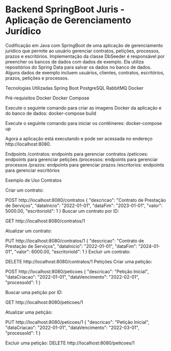 # Backend SpringBoot Juris - Aplicação de Gerenciamento Jurídico

Codificação em Java com SpringBoot de uma aplicação de gerenciamento jurídico que permite ao usuário gerenciar contratos, petições, processos, prazos e escritórios.
Implementação da classe DbSeeder é responsável por preencher os bancos de dados com dados de exemplo. Ela utiliza repositórios do Spring Data para salvar os dados no banco de dados. Alguns dados de exemplo incluem usuários, clientes, contratos, escritórios, prazos, petições e processos.

Tecnologias Utilizadas
Spring Boot
PostgreSQL
RabbitMQ
Docker

Pré-requisitos Docker Docker Compose

Execute o seguinte comando para criar as imagens Docker da aplicação e do banco de dados: docker-compose build

Execute o seguinte comando para iniciar os contêineres: docker-compose up

Agora a aplicação está executando e pode ser acessada no endereço http://localhost:8080.

Endpoints
/contratos: endpoints para gerenciar contratos
/peticoes: endpoints para gerenciar petições
/processos: endpoints para gerenciar processos
/prazos: endpoints para gerenciar prazos
/escritorios: endpoints para gerenciar escritórios

Exemplo de Uso Contratos

Criar um contrato:

POST
http://localhost:8080/contratos 
{ "descricao": "Contrato de Prestação de Serviços", "dataInicio": "2022-01-01", "dataFim": "2023-01-01", "valor": 5000.00, "escritorioId": 1 } Buscar um contrato por ID:

GET
http://localhost:8080/contratos/1

Atualizar um contrato:

PUT
http://localhost:8080/contratos/1 
{ "descricao": "Contrato de Prestação de Serviços", "dataInicio": "2022-01-01", "dataFim": "2024-01-01", "valor": 6000.00, "escritorioId": 1 } Excluir um contrato:

DELETE
http://localhost:8080/contratos/1 Petições Criar uma petição:

POST
http://localhost:8080/peticoes 
{ "descricao": "Petição Inicial", "dataCriacao": "2022-01-01", "dataVencimento": "2022-02-01", "processoId": 1 }

Buscar uma petição por ID:

GET http://localhost:8080/peticoes/1

Atualizar uma petição:

PUT http://localhost:8080/peticoes/1 
{ "descricao": "Petição Inicial", "dataCriacao": "2022-01-01", "dataVencimento": "2022-03-01", "processoId": 1 }

Excluir uma petição:
DELETE http://localhost:8080/peticoes/1